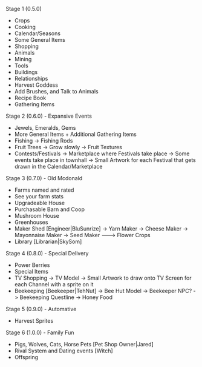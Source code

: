 Stage 1 (0.5.0)
* Crops
* Cooking
* Calendar/Seasons
* Some General Items
* Shopping
* Animals
* Mining
* Tools
* Buildings
* Relationships
* Harvest Goddess
* Add Brushes, and Talk to Animals
* Recipe Book
* Gathering Items

Stage 2 (0.6.0) - Expansive Events
* Jewels, Emeralds, Gems
* More General Items + Additional Gathering Items
* Fishing
 -> Fishing Rods
* Fruit Trees
 -> Grow slowly
 -> Fruit Textures
* Contests/Festivals
 -> Marketplace where Festivals take place
 -> Some events take place in townhall
 -> Small Artwork for each Festival that gets drawn in the Calendar/Marketplace

Stage 3 (0.7.0) - Old Mcdonald
* Farms named and rated
* See your farm stats
* Upgradeable House
* Purchasable Barn and Coop
* Mushroom House
* Greenhouses
* Maker Shed [Engineer|BluSunrize]
 -> Yarn Maker
 -> Cheese Maker
 -> Mayonnaise Maker
 -> Seed Maker
 ---> Flower Crops
* Library [Librarian|SkySom]

Stage 4 (0.8.0) - Special Delivery
* Power Berries
* Special Items
* TV Shopping
 -> TV Model
 -> Small Artwork to draw onto TV Screen for each Channel with a sprite on it
* Beekeeping [Beekeeper|TehNut]
 -> Bee Hut Model
 -> Beekeeper NPC?
  -> Beekeeping Questline
 -> Honey Food

Stage 5 (0.9.0) - Automative
* Harvest Sprites

Stage 6 (1.0.0) - Family Fun
* Pigs, Wolves, Cats, Horse Pets [Pet Shop Owner|Jared]
* Rival System and Dating events [Witch]
* Offspring

